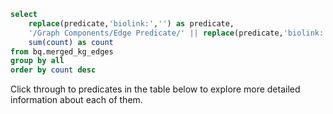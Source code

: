 ```sql predicates_by_count
select 
    replace(predicate,'biolink:','') as predicate,
    '/Graph Components/Edge Predicate/' || replace(predicate,'biolink:','') as link,
    sum(count) as count
from bq.merged_kg_edges
group by all
order by count desc  
```
Click through to predicates in the table below to explore more detailed information about each of them.

<DataTable 
  data={predicates_by_count} 
  search=true
  link=link 
  title='Predicates by Edge Count' />